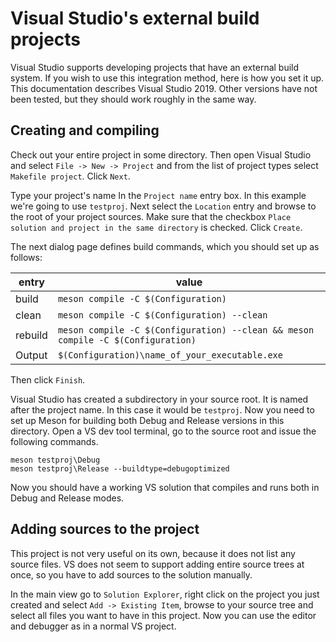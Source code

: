 # Visual Studio's external build projects

Visual Studio supports developing projects that have an external build
system. If you wish to use this integration method, here is how you
set it up. This documentation describes Visual Studio 2019. Other
versions have not been tested, but they should work roughly in the
same way.

## Creating and compiling

Check out your entire project in some directory. Then open Visual
Studio and select `File -> New -> Project` and from the list of
project types select `Makefile project`. Click `Next`.

Type your project's name In the `Project name` entry box. In this
example we're going to use `testproj`. Next select the `Location`
entry and browse to the root of your project sources. Make sure that
the checkbox `Place solution and project in the same directory` is
checked. Click `Create`.

The next dialog page defines build commands, which you should set up
as follows:

| entry | value |
| ----- | ----- |
|build  | `meson compile -C $(Configuration)` |
|clean  | `meson compile -C $(Configuration) --clean` |
|rebuild| `meson compile -C $(Configuration) --clean && meson compile -C $(Configuration)` |
|Output | `$(Configuration)\name_of_your_executable.exe` |


Then click `Finish`.

Visual Studio has created a subdirectory in your source root. It is
named after the project name. In this case it would be `testproj`. Now
you need to set up Meson for building both Debug and Release versions
in this directory. Open a VS dev tool terminal, go to the source root
and issue the following commands.

```
meson testproj\Debug
meson testproj\Release --buildtype=debugoptimized
```

Now you should have a working VS solution that compiles and runs both
in Debug and Release modes.

## Adding sources to the project

This project is not very useful on its own, because it does not list
any source files. VS does not seem to support adding entire source
trees at once, so you have to add sources to the solution manually.

In the main view go to `Solution Explorer`, right click on the project
you just created and select `Add -> Existing Item`, browse to your
source tree and select all files you want to have in this project. Now
you can use the editor and debugger as in a normal VS project.
